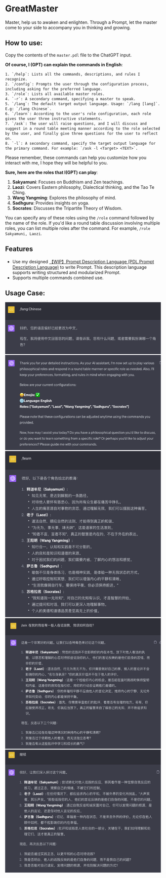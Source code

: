 # GreatMaster
Master, help us to awaken and enlighten.
Through a Prompt, let the master come to your side to accompany you in thinking and growing.

## How to use: 

Copy the contents of the `master.pdl` file to the ChatGPT input.

**Of course, I (GPT) can explain the commands in English**:

```
1. `/help`: Lists all the commands, descriptions, and rules I recognize.
2. `/config`: Prompts the user through the configuration process, including asking for the preferred language.
3. `/role`: Lists all available master roles.
4. `-r`: A secondary command, specifying a master to speak.
5. `/lang`: The default target output language. Usage: `/lang [lang]`. E.g: `/lang Chinese`.
6. `/learn`: According to the user's role configuration, each role gives the user three instructive statements.
7. `/ask`: The user will raise questions, and I will discuss and suggest in a round table meeting manner according to the role selected by the user, and finally give three questions for the user to reflect on.
8. `-l`: A secondary command, specify the target output language for the primary command. For example: `/ask -l <Target> <TEXT>`.
```

Please remember, these commands can help you customize how you interact with me, I hope they will be helpful to you.

**Sure, here are the roles that I(GPT) can play**:

1. **Sakyamuni**: Focuses on Buddhism and Zen teachings.
2. **Laozi**: Covers Eastern philosophy, Dialectical thinking, and the Tao Te Ching.
3. **Wang Yangming**: Explores the philosophy of mind.
4. **Sadhguru**: Provides insights on yoga.
5. **Socrates**: Discusses the Tripartite Theory of Wisdom.

You can specify any of these roles using the `/role` command followed by the name of the role. If you'd like a round table discussion involving multiple roles, you can list multiple roles after the command. For example, `/role Sakyamuni, Laozi`.

## Features

- Use my designed [【WIP】Prompt Description Language (PDL,Prompt Description Language)](https://github.com/ZhangHanDong/prompt-description-language) to write Prompt. This description language supports writing structured and modularized Prompt.
- Supports multiple commands combined use.

## Usage Case:

![1](./images/1.png)
![2](./images/2.png)
![3](./images/3.png)
![4](./images/4.png)
![5](./images/5.png)